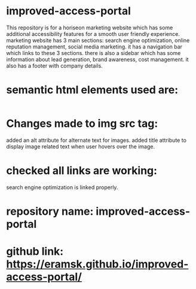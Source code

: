 # improved-access-portal

This repository is for a horiseon marketing website which has some additional accessibility features for a smooth user friendly experience.
marketing website has 3 main sections:
search engine optimization, online reputation management, social media marketing.
it has a navigation bar which links to these 3 sections.
there is also a sidebar which has some information about lead generation, brand awareness, cost management.
it also has a footer with company details.

# semantic html elements used are:
<header></header>
<nav></nav>
<section></section>
<aside></aside>
<footer></footer> 

# Changes made to img src tag:
added an alt attribute for alternate text for images. 
added title attribute to display image related text when user hovers over the image.

# checked all links are working:
search engine optimization is linked properly.

# repository name: improved-access-portal
# github link: https://eramsk.github.io/improved-access-portal/